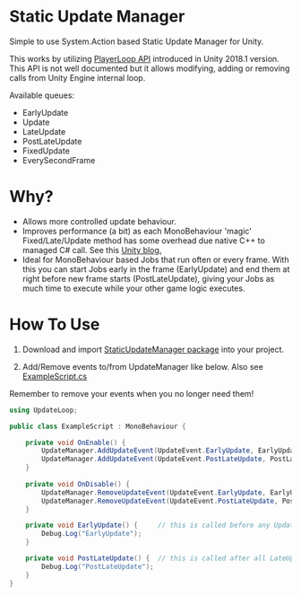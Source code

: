 # Static Update Manager

Simple to use System.Action based Static Update Manager for Unity.

This works by utilizing [PlayerLoop API](https://docs.unity3d.com/ScriptReference/LowLevel.PlayerLoop.html) introduced in Unity 2018.1 version. This API is not well documented but it allows modifying, adding or removing calls from Unity Engine internal loop.

Available queues:

* EarlyUpdate
* Update
* LateUpdate
* PostLateUpdate
* FixedUpdate
* EverySecondFrame

# Why?

  * Allows more controlled update behaviour.
  * Improves performance (a bit) as each MonoBehaviour 'magic' Fixed/Late/Update method has some overhead due native C++ to managed C# call. See this [Unity blog.](https://blog.unity.com/technology/1k-update-calls) 
  * Ideal for MonoBehaviour based Jobs that run often or every frame. With this you can  start Jobs early in the frame (EarlyUpdate) and end them at right before new frame starts (PostLateUpdate), giving your Jobs as much time to execute while your other game logic executes.

# How To Use

1. Download and import [StaticUpdateManager package](https://github.com/anarkila/Static-Update-Manager/releases/download/v1.01/StaticUpdateManager.unitypackage) into your project.

2. Add/Remove events to/from UpdateManager like below. Also see [ExampleScript.cs](https://github.com/anarkila/Static-Update-Manager/blob/main/Assets/Scripts/ExampleScript.cs)

Remember to remove your events when you no longer need them!

```C#
using UpdateLoop;

public class ExampleScript : MonoBehaviour {

    private void OnEnable() {
        UpdateManager.AddUpdateEvent(UpdateEvent.EarlyUpdate, EarlyUpdate);
        UpdateManager.AddUpdateEvent(UpdateEvent.PostLateUpdate, PostLateUpdate);
    }
    
    private void OnDisable() {
        UpdateManager.RemoveUpdateEvent(UpdateEvent.EarlyUpdate, EarlyUpdate);
        UpdateManager.RemoveUpdateEvent(UpdateEvent.PostLateUpdate, PostLateUpdate);
    }

    private void EarlyUpdate() {     // this is called before any Update() method
        Debug.Log("EarlyUpdate");
    }

    private void PostLateUpdate() {  // this is called after all LateUpdate() methods
        Debug.Log("PostLateUpdate");
    }
}
```
